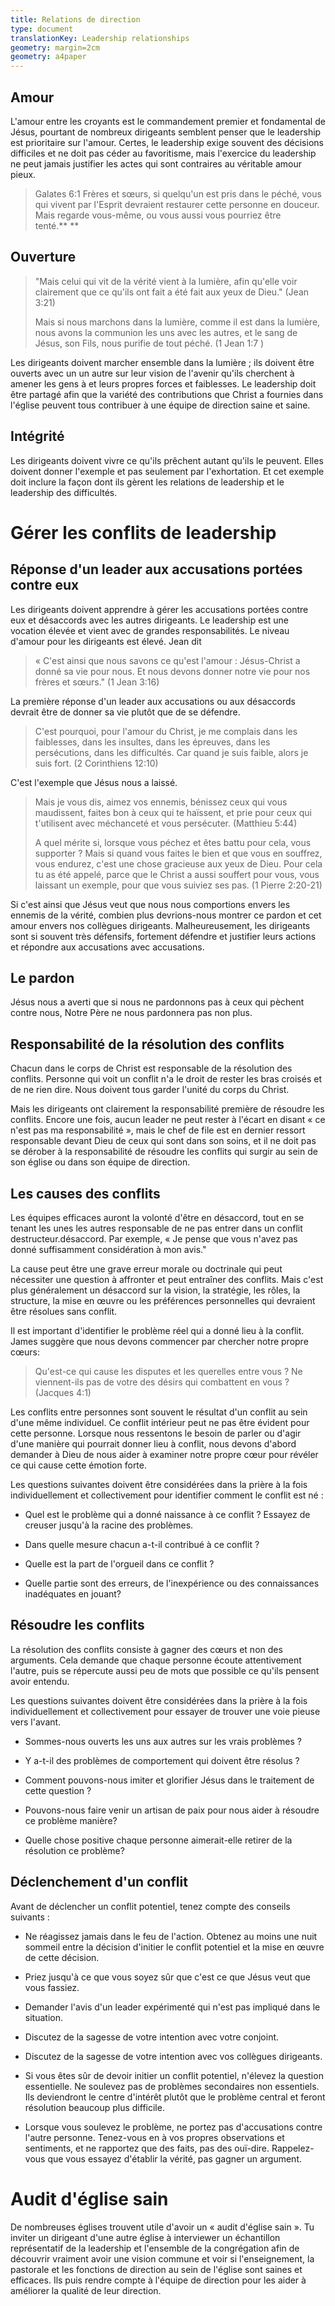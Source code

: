 ```yaml
---
title: Relations de direction
type: document
translationKey: Leadership relationships 
geometry: margin=2cm
geometry: a4paper
---
```


## Amour

L'amour entre les croyants est le commandement premier et fondamental de
Jésus, pourtant de nombreux dirigeants semblent penser que le leadership est prioritaire
sur l'amour. Certes, le leadership exige souvent des décisions difficiles et
ne doit pas céder au favoritisme, mais l'exercice du leadership ne peut jamais
justifier les actes qui sont contraires au véritable amour pieux.

> Galates 6:1 Frères et sœurs, si quelqu'un est pris dans le péché, vous
> qui vivent par l'Esprit devraient restaurer cette personne en douceur. Mais regarde
> vous-même, ou vous aussi vous pourriez être tenté.** **

## Ouverture

> "Mais celui qui vit de la vérité vient à la lumière, afin qu'elle
> voir clairement que ce qu'ils ont fait a été fait aux yeux de
> Dieu." (Jean 3:21)
>
> Mais si nous marchons dans la lumière, comme il est dans la lumière, nous avons la communion
> les uns avec les autres, et le sang de Jésus, son Fils, nous purifie de
> tout péché. (1 Jean 1:7 )

Les dirigeants doivent marcher ensemble dans la lumière ; ils doivent être ouverts avec un
un autre sur leur vision de l'avenir qu'ils cherchent à amener les gens à
et leurs propres forces et faiblesses. Le leadership doit être partagé afin
que la variété des contributions que Christ a fournies dans l'église
peuvent tous contribuer à une équipe de direction saine et saine.

## Intégrité

Les dirigeants doivent vivre ce qu'ils prêchent autant qu'ils le peuvent. Elles doivent
donner l'exemple et pas seulement par l'exhortation. Et cet exemple doit
inclure la façon dont ils gèrent les relations de leadership et le leadership
des difficultés.

# Gérer les conflits de leadership

## Réponse d'un leader aux accusations portées contre eux

Les dirigeants doivent apprendre à gérer les accusations portées contre eux et
désaccords avec les autres dirigeants. Le leadership est une vocation élevée et vient
avec de grandes responsabilités. Le niveau d'amour pour les dirigeants est élevé.
Jean dit

> « C'est ainsi que nous savons ce qu'est l'amour : Jésus-Christ a donné sa vie pour
> nous. Et nous devons donner notre vie pour nos frères et sœurs."
> (1 Jean 3:16)

La première réponse d'un leader aux accusations ou aux désaccords devrait être de
donner sa vie plutôt que de se défendre.

> C'est pourquoi, pour l'amour du Christ, je me complais dans les faiblesses, dans les insultes,
> dans les épreuves, dans les persécutions, dans les difficultés. Car quand je suis faible,
> alors je suis fort. (2 Corinthiens 12:10)

C'est l'exemple que Jésus nous a laissé.

> Mais je vous dis, aimez vos ennemis, bénissez ceux qui vous maudissent, faites
> bon à ceux qui te haïssent, et prie pour ceux qui t'utilisent avec méchanceté
> et vous persécuter. (Matthieu 5:44)
>
> A quel mérite si, lorsque vous péchez et êtes battu pour cela, vous
> supporter ? Mais si quand vous faites le bien et que vous en souffrez, vous endurez, c'est
> une chose gracieuse aux yeux de Dieu. Pour cela tu as été
> appelé, parce que le Christ a aussi souffert pour vous, vous laissant un exemple,
> pour que vous suiviez ses pas. (1 Pierre 2:20-21)

Si c'est ainsi que Jésus veut que nous nous comportions envers les ennemis de la
vérité, combien plus devrions-nous montrer ce pardon et cet amour envers
nos collègues dirigeants. Malheureusement, les dirigeants sont si souvent très défensifs, fortement
défendre et justifier leurs actions et répondre aux accusations avec
accusations.

## Le pardon

Jésus nous a averti que si nous ne pardonnons pas à ceux qui pèchent contre nous,
Notre Père ne nous pardonnera pas non plus.

## Responsabilité de la résolution des conflits

Chacun dans le corps de Christ est responsable de la résolution des conflits.
Personne qui voit un conflit n'a le droit de rester les bras croisés et de ne rien dire. Nous
doivent tous garder l'unité du corps du Christ.

Mais les dirigeants ont clairement la responsabilité première de résoudre les conflits.
Encore une fois, aucun leader ne peut rester à l'écart en disant « ce n'est pas ma responsabilité », mais
le chef de file est en dernier ressort responsable devant Dieu de ceux qui sont dans son
soins, et il ne doit pas se dérober à la responsabilité de résoudre les conflits qui
surgir au sein de son église ou dans son équipe de direction.

## Les causes des conflits

Les équipes efficaces auront la volonté d'être en désaccord, tout en se tenant les unes les autres
responsable de ne pas entrer dans un conflit destructeur.désaccord. Par exemple, « Je pense que vous n'avez pas donné suffisamment
considération à mon avis."

La cause peut être une grave erreur morale ou doctrinale qui peut nécessiter une
question à affronter et peut entraîner des conflits. Mais c'est plus
généralement un désaccord sur la vision, la stratégie, les rôles, la structure,
la mise en œuvre ou les préférences personnelles qui devraient être résolues sans
conflit.

Il est important d'identifier le problème réel qui a donné lieu à la
conflit. James suggère que nous devons commencer par chercher notre propre
cœurs:

> Qu'est-ce qui cause les disputes et les querelles entre vous ? Ne viennent-ils pas de votre
> des désirs qui combattent en vous ? (Jacques 4:1)

Les conflits entre personnes sont souvent le résultat d'un conflit au sein d'une même
individuel. Ce conflit intérieur peut ne pas être évident pour cette personne. Lorsque
nous ressentons le besoin de parler ou d'agir d'une manière qui pourrait donner lieu à
conflit, nous devons d'abord demander à Dieu de nous aider à examiner notre propre cœur pour
révéler ce qui cause cette émotion forte.

Les questions suivantes doivent être considérées dans la prière à la fois
individuellement et collectivement pour identifier comment le conflit est né :

- Quel est le problème qui a donné naissance à ce conflit ? Essayez de creuser
    jusqu'à la racine des problèmes.

- Dans quelle mesure chacun a-t-il contribué à ce conflit ?

- Quelle est la part de l'orgueil dans ce conflit ?

- Quelle partie sont des erreurs, de l'inexpérience ou des connaissances inadéquates
    en jouant?

## Résoudre les conflits

La résolution des conflits consiste à gagner des cœurs et non des arguments. Cela demande
que chaque personne écoute attentivement l'autre, puis se répercute
aussi peu de mots que possible ce qu'ils pensent avoir entendu.

Les questions suivantes doivent être considérées dans la prière à la fois
individuellement et collectivement pour essayer de trouver une voie pieuse vers l'avant.

- Sommes-nous ouverts les uns aux autres sur les vrais problèmes ?

- Y a-t-il des problèmes de comportement qui doivent être résolus ?

- Comment pouvons-nous imiter et glorifier Jésus dans le traitement de cette question ?

- Pouvons-nous faire venir un artisan de paix pour nous aider à résoudre ce problème
    manière?

- Quelle chose positive chaque personne aimerait-elle retirer de la résolution
    ce problème?

## Déclenchement d'un conflit

Avant de déclencher un conflit potentiel, tenez compte des conseils suivants :

- Ne réagissez jamais dans le feu de l'action. Obtenez au moins une nuit
    sommeil entre la décision d'initier le conflit potentiel et
    la mise en œuvre de cette décision.

- Priez jusqu'à ce que vous soyez sûr que c'est ce que Jésus veut que vous fassiez.

- Demander l'avis d'un leader expérimenté qui n'est pas impliqué dans le
    situation.

- Discutez de la sagesse de votre intention avec votre conjoint.

- Discutez de la sagesse de votre intention avec vos collègues dirigeants.

- Si vous êtes sûr de devoir initier un conflit potentiel, n'élevez
    la question essentielle. Ne soulevez pas de problèmes secondaires non essentiels.
    Ils deviendront le centre d'intérêt plutôt que le problème central et feront
    résolution beaucoup plus difficile.

- Lorsque vous soulevez le problème, ne portez pas d'accusations contre l'autre
    personne. Tenez-vous en à vos propres observations et sentiments, et ne rapportez que
    des faits, pas des ouï-dire. Rappelez-vous que vous essayez d'établir la vérité,
    pas gagner un argument.

# Audit d'église sain

De nombreuses églises trouvent utile d'avoir un « audit d'église sain ». Tu
inviter un dirigeant d'une autre église à interviewer un échantillon représentatif de la
leadership et l'ensemble de la congrégation afin de découvrir
vraiment avoir une vision commune et voir si l'enseignement, la pastorale et
les fonctions de direction au sein de l'église sont saines et efficaces. Ils
puis rendre compte à l'équipe de direction pour les aider à améliorer la qualité
de leur direction.
